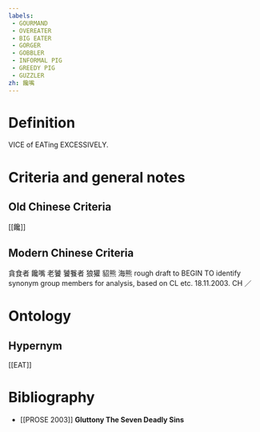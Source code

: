 ```yaml
---
labels: 
 - GOURMAND
 - OVEREATER
 - BIG EATER
 - GORGER
 - GOBBLER
 - INFORMAL PIG
 - GREEDY PIG
 - GUZZLER
zh: 饞嘴
---
```


# Definition
VICE of EATing EXCESSIVELY.
# Criteria and general notes
## Old Chinese Criteria
[[饞]]
## Modern Chinese Criteria
貪食者
饞嘴
老饕
饕餮者
狼獾
貂熊
海熊
rough draft to BEGIN TO identify synonym group members for analysis, based on CL etc. 18.11.2003. CH ／
# Ontology

## Hypernym
[[EAT]]
# Bibliography
- [[PROSE 2003]]
**Gluttony The Seven Deadly Sins** 
